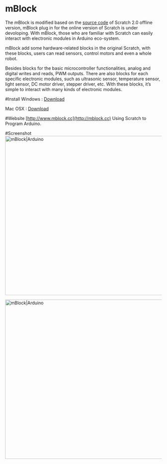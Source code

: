 # mBlock
The mBlock is modified based on the [source code](https://github.com/LLK/scratch-flash) of Scratch 2.0 offline version, mBlock plug in for the online version of Scratch is under devoloping. With mBlock, those who are familiar with Scratch can easily interact with electronic modules in Arduino eco-system.

mBlock add some hardware-related blocks in the original Scratch, with these blocks, users can read sensors, control motors and even a whole robot.

Besides blocks for the basic microcontroller functionalities, analog and digital writes and reads, PWM outputs. There are also blocks for each specific electronic modules, such as ultrasonic sensor, temperature sensor, light sensor, DC motor driver, stepper driver, etc. With these blocks, it’s simple to interact with many kinds of electronic modules.

#Install
Windows : [Download](http://makeblock.sinaapp.com/mblock/installer_win.php)

Mac OSX : [Download](http://makeblock.sinaapp.com/mblock/installer_mac.php)

#Website
[http://www.mblock.cc](http://mblock.cc) Using Scratch to Program Arduino. 

#Screenshot
<img src="http://mblock.cc/wp-content/uploads/2014/08/Mblock_web_04.jpg" width = "512"  alt="mBlock|Arduino" />

<img src="http://mblock.cc/wp-content/uploads/2014/08/Mblock_web_02.jpg" width = "512"  alt="mBlock|Arduino" />
